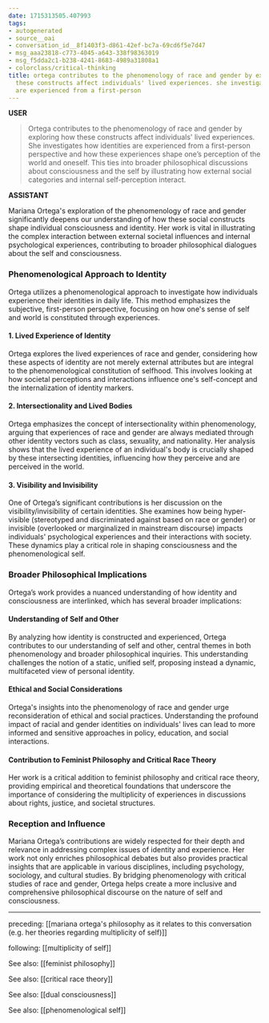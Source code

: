 ```yaml
---
date: 1715313505.407993
tags:
- autogenerated
- source__oai
- conversation_id__8f1403f3-d861-42ef-bc7a-69cd6f5e7d47
- msg_aaa23818-c773-4045-a643-338f98363019
- msg_f5dda2c1-b238-4241-8683-4989a31808a1
- colorclass/critical-thinking
title: ortega contributes to the phenomenology of race and gender by exploring how
  these constructs affect individuals' lived experiences. she investigates how identities
  are experienced from a first-person
---
```


**USER**

>Ortega contributes to the phenomenology of race and gender by exploring how these constructs affect individuals' lived experiences. She investigates how identities are experienced from a first-person perspective and how these experiences shape one’s perception of the world and oneself. This ties into broader philosophical discussions about consciousness and the self by illustrating how external social categories and internal self-perception interact.


**ASSISTANT**

Mariana Ortega's exploration of the phenomenology of race and gender significantly deepens our understanding of how these social constructs shape individual consciousness and identity. Her work is vital in illustrating the complex interaction between external societal influences and internal psychological experiences, contributing to broader philosophical dialogues about the self and consciousness.

### Phenomenological Approach to Identity

Ortega utilizes a phenomenological approach to investigate how individuals experience their identities in daily life. This method emphasizes the subjective, first-person perspective, focusing on how one's sense of self and world is constituted through experiences.

#### 1. **Lived Experience of Identity**
Ortega explores the lived experiences of race and gender, considering how these aspects of identity are not merely external attributes but are integral to the phenomenological constitution of selfhood. This involves looking at how societal perceptions and interactions influence one's self-concept and the internalization of identity markers.

#### 2. **Intersectionality and Lived Bodies**
Ortega emphasizes the concept of intersectionality within phenomenology, arguing that experiences of race and gender are always mediated through other identity vectors such as class, sexuality, and nationality. Her analysis shows that the lived experience of an individual's body is crucially shaped by these intersecting identities, influencing how they perceive and are perceived in the world.

#### 3. **Visibility and Invisibility**
One of Ortega’s significant contributions is her discussion on the visibility/invisibility of certain identities. She examines how being hyper-visible (stereotyped and discriminated against based on race or gender) or invisible (overlooked or marginalized in mainstream discourse) impacts individuals' psychological experiences and their interactions with society. These dynamics play a critical role in shaping consciousness and the phenomenological self.

### Broader Philosophical Implications

Ortega’s work provides a nuanced understanding of how identity and consciousness are interlinked, which has several broader implications:

#### **Understanding of Self and Other**
By analyzing how identity is constructed and experienced, Ortega contributes to our understanding of self and other, central themes in both phenomenology and broader philosophical inquiries. This understanding challenges the notion of a static, unified self, proposing instead a dynamic, multifaceted view of personal identity.

#### **Ethical and Social Considerations**
Ortega's insights into the phenomenology of race and gender urge reconsideration of ethical and social practices. Understanding the profound impact of racial and gender identities on individuals' lives can lead to more informed and sensitive approaches in policy, education, and social interactions.

#### **Contribution to Feminist Philosophy and Critical Race Theory**
Her work is a critical addition to feminist philosophy and critical race theory, providing empirical and theoretical foundations that underscore the importance of considering the multiplicity of experiences in discussions about rights, justice, and societal structures.

### Reception and Influence

Mariana Ortega’s contributions are widely respected for their depth and relevance in addressing complex issues of identity and experience. Her work not only enriches philosophical debates but also provides practical insights that are applicable in various disciplines, including psychology, sociology, and cultural studies. By bridging phenomenology with critical studies of race and gender, Ortega helps create a more inclusive and comprehensive philosophical discourse on the nature of self and consciousness.


---

preceding: [[mariana ortega's philosophy as it relates to this conversation (e.g. her theories regarding multiplicity of self)]]  


following: [[multiplicity of self]]

See also: [[feminist philosophy]]


See also: [[critical race theory]]


See also: [[dual consciousness]]


See also: [[phenomenological self]]
